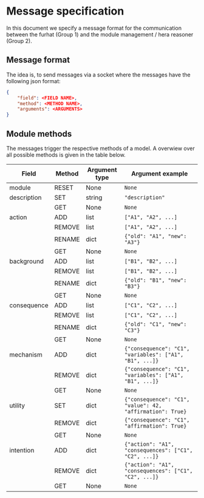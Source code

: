 # Message specification

In this document we specify a message format for the communication between the
furhat (Group 1) and the module management / hera reasoner (Group 2).

## Message format
The idea is, to send messages via a socket where the messages have the following
json format:

```json
{
    "field": <FIELD NAME>,
    "method": <METHOD NAME>,
    "arguments": <ARGUMENTS>
}
```

## Module methods
The messages trigger the respective methods of a model. A overwiew over all
possible methods is given in the table below.

|  Field      | Method | Argument type | Argument example             |
|-------------|--------|---------------|------------------------------|
| module      | RESET  | None          | `None`                       |
| description | SET    | string        | `"description"`              |
|             | GET    | None          | `None`                       |
| action      | ADD    | list          | `["A1", "A2", ...]`          |
|             | REMOVE | list          | `["A1", "A2", ...]`          |
|             | RENAME | dict          | `{"old": "A1", "new": "A3"}` |
|             | GET    | None          | `None`                       |
| background  | ADD    | list          | `["B1", "B2", ...]`          |
|             | REMOVE | list          | `["B1", "B2", ...]`          |
|             | RENAME | dict          | `{"old": "B1", "new": "B3"}` |
|             | GET    | None          | `None`                       |
| consequence | ADD    | list          | `["C1", "C2", ...]`          |
|             | REMOVE | list          | `["C1", "C2", ...]`          |
|             | RENAME | dict          | `{"old": "C1", "new": "C3"}` |
|             | GET    | None          | `None`                       |
| mechanism   | ADD    | dict          | `{"consequence": "C1", "variables": ["A1", "B1", ...]}` |
|             | REMOVE | dict          | `{"consequence": "C1", "variables": ["A1", "B1", ...]}` |
|             | GET    | None          | `None`                       |
| utility     | SET    | dict          | `{"consequence": "C1", "value": 42, "affirmation": True}` |
|             | REMOVE | dict          | `{"consequence": "C1", "affirmation": True}` |
|             | GET    | None          | `None`                       |
| intention   | ADD    | dict          | `{"action": "A1", "consequences": ["C1", "C2", ...]}` |
|             | REMOVE | dict          | `{"action": "A1", "consequences": ["C1", "C2", ...]}` |
|             | GET    | None          | `None`                       |

